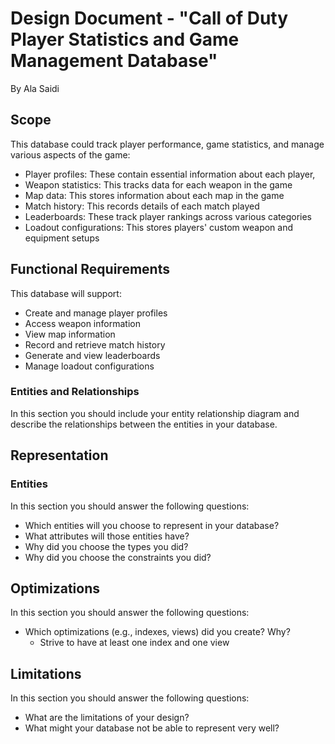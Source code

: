 # Design Document - "Call of Duty Player Statistics and Game Management Database"

By Ala Saidi

## Scope

This database could track player performance, game statistics, and manage various aspects of the game:

* Player profiles: These contain essential information about each player,
* Weapon statistics: This tracks data for each weapon in the game
* Map data: This stores information about each map in the game
* Match history: This records details of each match played
* Leaderboards: These track player rankings across various categories
* Loadout configurations: This stores players' custom weapon and equipment setups

## Functional Requirements
This database will support:
* Create and manage player profiles
* Access weapon information
* View map information
* Record and retrieve match history
* Generate and view leaderboards
* Manage loadout configurations 

### Entities and Relationships

In this section you should include your entity relationship diagram and describe the relationships between the entities in your database.

## Representation

### Entities

In this section you should answer the following questions:

* Which entities will you choose to represent in your database?
* What attributes will those entities have?
* Why did you choose the types you did?
* Why did you choose the constraints you did?

## Optimizations

In this section you should answer the following questions:

* Which optimizations (e.g., indexes, views) did you create? Why?
    * Strive to have at least one index and one view

## Limitations

In this section you should answer the following questions:

* What are the limitations of your design?
* What might your database not be able to represent very well?
